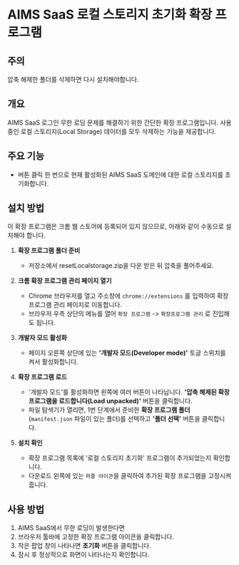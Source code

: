 # AIMS SaaS 로컬 스토리지 초기화 확장 프로그램

## 주의
압축 해제한 폴더를 삭제하면 다시 설치해야합니다.

## 개요

AIMS SaaS 로그인 무한 로딩 문제를 해결하기 위한 간단한 확장 프로그램입니다. 사용 중인 로컬 스토리지(Local Storage) 데이터를 모두 삭제하는 기능을 제공합니다.

## 주요 기능

- 버튼 클릭 한 번으로 현재 활성화된 AIMS SaaS 도메인에 대한 로컬 스토리지를 초기화합니다.

## 설치 방법

이 확장 프로그램은 크롬 웹 스토어에 등록되어 있지 않으므로, 아래와 같이 수동으로 설치해야 합니다.

1.  **확장 프로그램 폴더 준비**
    - 저장소에서 resetLocalstorage.zip을 다운 받은 뒤 압축을 풀어주세요.

2.  **크롬 확장 프로그램 관리 페이지 열기**
    - Chrome 브라우저를 열고 주소창에 `chrome://extensions` 를 입력하여 확장 프로그램 관리 페이지로 이동합니다.
    - 브라우저 우측 상단의 메뉴를 열어 `확장 프로그램` -> `확장프로그램 관리` 로 진입해도 됩니다.

3.  **개발자 모드 활성화**
    - 페이지 오른쪽 상단에 있는 **'개발자 모드(Developer mode)'** 토글 스위치를 켜서 활성화합니다.

4.  **확장 프로그램 로드**
    - '개발자 모드'를 활성화하면 왼쪽에 여러 버튼이 나타납니다. **'압축 해제된 확장 프로그램을 로드합니다(Load unpacked)'** 버튼을 클릭합니다.
    - 파일 탐색기가 열리면, 1번 단계에서 준비한 **확장 프로그램 폴더**(`manifest.json` 파일이 있는 폴더)를 선택하고 **'폴더 선택'** 버튼을 클릭합니다.

5.  **설치 확인**
    - 확장 프로그램 목록에 '로컬 스토리지 초기화' 프로그램이 추가되었는지 확인합니다.
    - 다운로드 왼쪽에 있는 `퍼즐 아이콘`을 클릭하여 추가된 확장 프로그램을 고정시켜줍니다.
## 사용 방법

1.  AIMS SaaS에서 무한 로딩이 발생한다면
2.  브라우저 툴바에 고정한 확장 프로그램 아이콘을 클릭합니다.
3.  작은 팝업 창이 나타나면 **초기화** 버튼을 클릭합니다.
4. 잠시 후 정상적으로 화면이 나타나는지 확인합니다.
